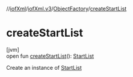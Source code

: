 //[iofXml](../../../index.md)/[iofXml.v3](../index.md)/[ObjectFactory](index.md)/[createStartList](create-start-list.md)

# createStartList

[jvm]\
open fun [createStartList](create-start-list.md)(): [StartList](../-start-list/index.md)

Create an instance of [StartList](../-start-list/index.md)
